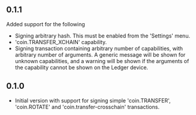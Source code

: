 ## 0.1.1

Added support for the following

* Signing arbitrary hash. This must be enabled from the 'Settings' menu.
* 'coin.TRANSFER_XCHAIN' capability.
* Signing transaction containing arbitrary number of capabilities, with arbitrary number of arguments. A generic message will be shown for unknown capabilities, and a warning will be shown if the arguments of the capability cannot be shown on the Ledger device.

## 0.1.0

* Initial version with support for signing simple 'coin.TRANSFER', 'coin.ROTATE' and 'coin.transfer-crosschain' transactions.
